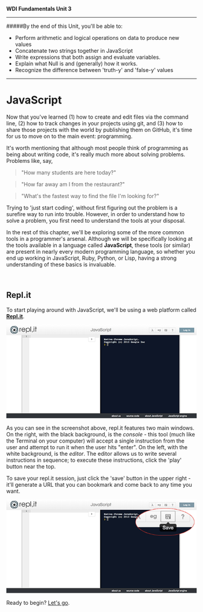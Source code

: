 **WDI Fundamentals Unit 3**

---

#####By the end of this Unit, you'll be able to:
* Perform arithmetic and logical operations on data to produce new values
* Concatenate two strings together in JavaScript
* Write expressions that both assign and evaluate variables.
* Explain what Null is and (generally) how it works.
* Recognize the difference between 'truth-y' and 'false-y' values

---


# JavaScript

Now that you've learned (1) how to create and edit files via the command line, (2) how to track changes in your projects using git, and (3) how to share those projects with the world by publishing them on GitHub, it's time for us to move on to the main event: programming.

It's worth mentioning that although most people think of programming as being about writing code, it's really much more about solving problems. Problems like, say,

  > "How many students are here today?"

  > "How far away am I from the restaurant?"

  > "What's the fastest way to find the file I'm looking for?"

Trying to 'just start coding', without first figuring out the problem is a surefire way to run into trouble. However, in order to understand how to solve a problem, you first need to understand the tools at your disposal.

In the rest of this chapter, we'll be exploring some of the more common tools in a programmer's arsenal. Although we will be specifically looking at the tools available in a language called **JavaScript**, these tools (or similar) are present in nearly every modern programming language, so whether you end up working in JavaScript, Ruby, Python, or Lisp, having a strong understanding of these basics is invaluable.

<br>


## Repl.it
To start playing around with JavaScript, we'll be using a web platform called **[Repl.it](http://repl.it/languages/JavaScript)**.

![repl.it Screenshot](../assets/chapter3/replit.png)

As you can see in the screenshot above, repl.it features two main windows. On the right, with the black background, is the *console* - this tool (much like the Terminal on your computer) will accept a single instruction from the user and attempt to run it when the user hits "enter". On the left, with the white background, is the *editor*. The editor allows us to write several instructions in sequence; to execute these instructions, click the 'play' button near the top.

To save your repl.it session, just click the 'save' button in the upper right - it'll generate a URL that you can bookmark and come back to any time you want.

![repl.it Screenshot](../assets/chapter3/save_replit.png)

Ready to begin? [Let's go](03_chapter/02_lesson.md).








